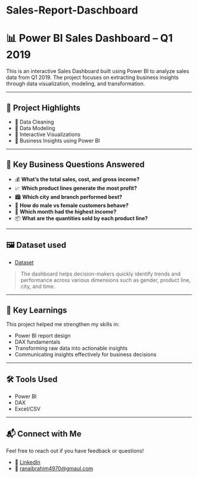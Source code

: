 # Sales-Report-Daschboard
# 📊 Power BI Sales Dashboard – Q1 2019

This is an interactive Sales Dashboard built using Power BI to analyze sales data from Q1 2019. The project focuses on extracting business insights through data visualization, modeling, and transformation.

---

## 🚀 Project Highlights

- 🔹 Data Cleaning
- 🔹 Data Modeling
- 🔹 Interactive Visualizations
- 🔹 Business Insights using Power BI

---

## 📌 Key Business Questions Answered

- 💰 **What’s the total sales, cost, and gross income?**
- 📈 **Which product lines generate the most profit?**
- 🏙️ **Which city and branch performed best?**
- 👥 **How do male vs female customers behave?**
- 📆 **Which month had the highest income?**
- 📦 **What are the quantities sold by each product line?**

---

## 🖼️ Dataset used
- <a href="(https://github.com/ranaibrahim4/Sales-Report-Daschboard/blob/main/supermarket_sales%20-%20Sheet1.csv)">Dataset</a>

> The dashboard helps decision-makers quickly identify trends and performance across various dimensions such as gender, product line, city, and time.
---

## 🧠 Key Learnings

This project helped me strengthen my skills in:
- Power BI report design
- DAX fundamentals
- Transforming raw data into actionable insights
- Communicating insights effectively for business decisions

---

## 🛠️ Tools Used

- Power BI
- DAX
- Excel/CSV

---

## 📬 Connect with Me

Feel free to reach out if you have feedback or questions!

- 💼 [LinkedIn](https://www.linkedin.com/in/rana-ibrahim-a19282238?utm_source=share&utm_campaign=share_via&utm_content=profile&utm_medium=android_app)
- 📧 ranaibrahim4970@gmaul.com
